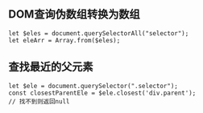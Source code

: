 ## DOM查询伪数组转换为数组
```
let $eles = document.querySelectorAll("selector");
let eleArr = Array.from($eles);
```

## 查找最近的父元素
```
let $ele = document.querySelector(".selector");
const closestParentEle = $ele.closest('div.parent');
// 找不到则返回null
````